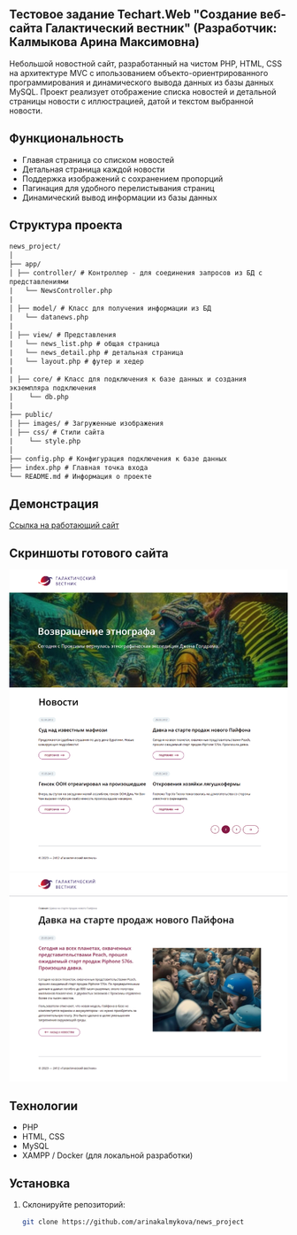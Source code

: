 ## Тестовое задание Techart.Web "Создание веб-сайта Галактический вестник" (Разработчик: Калмыкова Арина Максимовна)

Небольшой новостной сайт, разработанный на чистом PHP, HTML, CSS на архитектуре MVC с ипользованием объекто-ориентрированного программирования и динамического вывода данных из базы данных MySQL. Проект реализует отображение списка новостей и детальной страницы новости с иллюстрацией, датой и текстом выбранной новости.

## Функциональность

- Главная страница со списком новостей
- Детальная страница каждой новости
- Поддержка изображений с сохранением пропорций
- Пагинация для удобного перелистывания страниц
- Динамический вывод информации из базы данных

## Структура проекта
```
news_project/
│
├── app/
│ ├── controller/ # Контроллер - для соединения запросов из БД с представлениями
|   └── NewsController.php
|
│ ├── model/ # Класс для получения информации из БД 
|   └── datanews.php
|
│ ├── view/ # Представления
|   └── news_list.php # общая страница
|   └── news_detail.php # детальная страница
|   └── layout.php # футер и хедер
| 
| ├── core/ # Класс для подключения к базе данных и создания экземпляра подключения
│    └── db.php 
|
├── public/
│ ├── images/ # Загруженные изображения
│ ├── css/ # Стили сайта
|    └── style.php  
│
├── config.php # Конфигурация подключения к базе данных
├── index.php # Главная точка входа 
└── README.md # Информация о проекте
```


##  Демонстрация

[Ссылка на работающий сайт]()

## Скриншоты готового сайта

![2 страница](<скриншот 2 страницы.png>)
![3 новость детальная страница](<скриншот 3 новости.png>)


##  Технологии

- PHP
- HTML, CSS
- MySQL
- XAMPP / Docker (для локальной разработки)

##  Установка

1. Склонируйте репозиторий:
   ```bash
   git clone https://github.com/arinakalmykova/news_project

